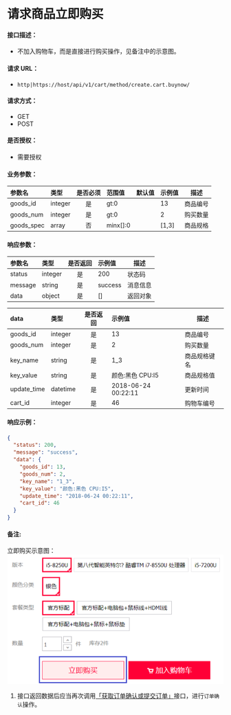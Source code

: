 # 请求商品立即购买

#### 接口描述：
- 不加入购物车，而是直接进行购买操作，见备注中的示意图。

#### 请求 URL：
- `http|https://host/api/v1/cart/method/create.cart.buynow/`

#### 请求方式：
- GET
- POST

#### 是否授权：
- 需要授权

#### 业务参数：
|参数名|类型|是否必须|范围值|默认值|示例值|描述|
|:----|:---|:---:|:-----|:-----|:-----|-----|
|goods_id |integer |是 |gt:0 | |13 |商品编号 |
|goods_num |integer |是 |gt:0 | |2 |购买数量 |
|goods_spec |array |否 |minx[]:0 | |[1,3] |商品规格 |

#### 响应参数：
|参数名|类型|是否返回|示例值|描述|
|:-----|:-----|:---:|:-----|-----|
|status |integer |是 |200 |状态码 |
|message |string |是 |success |消息信息 |
|data |object |是 |[] |返回对象 |

|data|类型|是否返回|示例值|描述|
|:-----|:-----|:---:|:-----|-----|
|goods_id |integer |是 |13 |商品编号 |
|goods_num |integer |是 |2 |购买数量 |
|key_name |string |是 |1_3 |商品规格键名 |
|key_value |string |是 |颜色:黑色 CPU:I5 |商品规格值 |
|update_time |datetime |是 |2018-06-24 00:22:11 |更新时间 |
|cart_id |integer |是 |46 |购物车编号 |

#### 响应示例：
```json
{
  "status": 200,
  "message": "success",
  "data": {
    "goods_id": 13,
    "goods_num": 2,
    "key_name": "1_3",
    "key_value": "颜色:黑色 CPU:I5",
    "update_time": "2018-06-24 00:22:11",
    "cart_id": 46
  }
}
```

#### 备注:
立即购买示意图：
![](../image/attach_153ad67aff27fa1d.png)

1. 接口返回数据后应当再次调用[「获取订单确认或提交订单」](/api/client/order/order/confirm.order.list.md "「获取订单确认或提交订单」")接口，进行`订单确认`操作。
